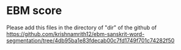 # EBM score

Please add this files in the directory of "dir" of the github of https://github.com/krishnamrith12/ebm-sanskrit-word-segmentation/tree/4db95ba1e83fdecab00c7fd1749f701c74282f50